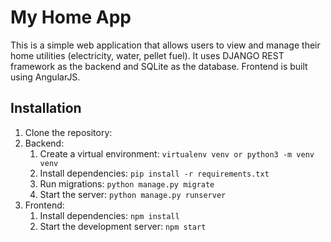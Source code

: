 # My Home App

This is a simple web application that allows users to view and manage their home utilities (electricity, water, pellet fuel). It uses DJANGO REST framework as the backend and SQLite as the database. Frontend is built using AngularJS.

## Installation

1. Clone the repository:
2. Backend:
   1. Create a virtual environment: `virtualenv venv or python3 -m venv venv`
   2. Install dependencies: `pip install -r requirements.txt`
   3. Run migrations: `python manage.py migrate`
   4. Start the server: `python manage.py runserver`
3. Frontend:
   1. Install dependencies: `npm install`
   2. Start the development server: `npm start`
